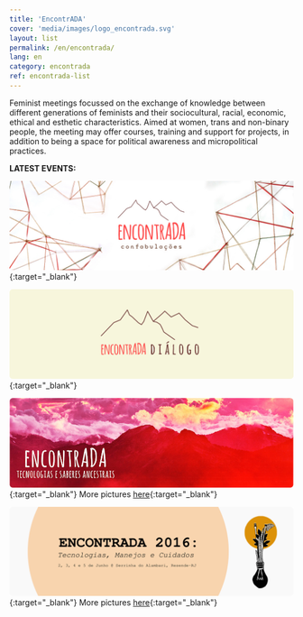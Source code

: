 ```yaml
---
title: 'EncontrADA'
cover: 'media/images/logo_encontrada.svg'
layout: list
permalink: /en/encontrada/
lang: en
category: encontrada
ref: encontrada-list
---
```

Feminist meetings focussed on the exchange of knowledge between different generations of feminists and their sociocultural, racial, economic, ethical and esthetic characteristics. Aimed at women, trans and non-binary people, the meeting may offer courses, training and support for projects, in addition to being a space for political awareness and micropolitical practices.  
  
**LATEST EVENTS:**
  
[![](/media/images/banner_encontrada2024.jpg)](https://silo.org.br/encontrada2024/){:target="_blank"}

[![](/media/images/encontrada19.jpg)](https://silo.org.br/encontrada-2019-di-logo/){:target="_blank"}
  
[![](/media/images/encontrada17.jpg)](http://encontrada.org){:target="_blank"}
More pictures [here](https://www.flickr.com/photos/152202556@N06/with/36762989454/){:target="_blank"}
  
[![](/media/images/encontrada16.jpg)](https://encontrada.hotglue.me/2016/){:target="_blank"}
More pictures [here](https://www.flickr.com/photos/152202556@N06/albums/72157685722066836){:target="_blank"}
